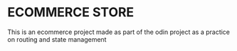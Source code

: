 # ECOMMERCE STORE

This is an ecommerce project made as part of the odin project as a practice on routing and state management
